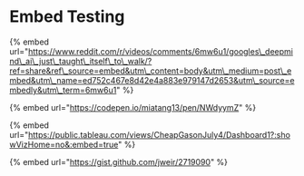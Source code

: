 # Embed Testing

{% embed url="https://www.reddit.com/r/videos/comments/6mw6u1/googles\_deepmind\_ai\_just\_taught\_itself\_to\_walk/?ref=share&ref\_source=embed&utm\_content=body&utm\_medium=post\_embed&utm\_name=ed752c467e8d42e4a883e979147d2653&utm\_source=embedly&utm\_term=6mw6u1" %}



{% embed url="https://codepen.io/miatang13/pen/NWdyymZ" %}

{% embed url="https://public.tableau.com/views/CheapGasonJuly4/Dashboard1?:showVizHome=no&:embed=true" %}

{% embed url="https://gist.github.com/jweir/2719090" %}



